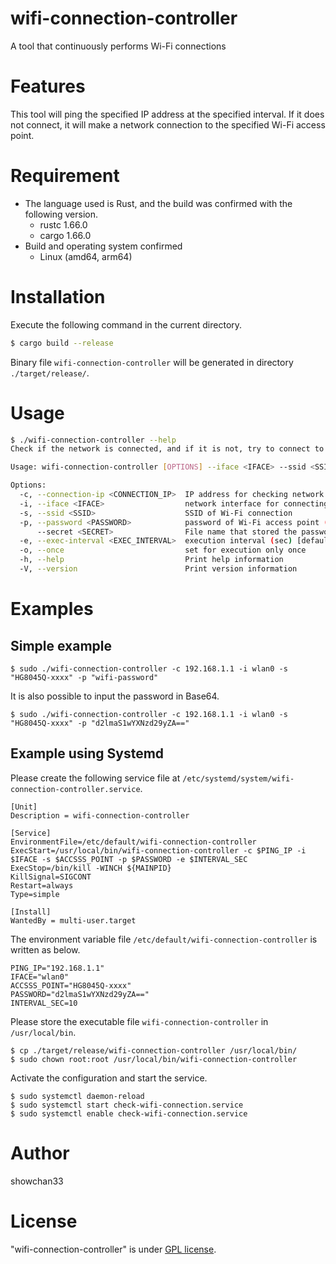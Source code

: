 # wifi-connection-controller
 
A tool that continuously performs Wi-Fi connections
 
# Features

This tool will ping the specified IP address at the specified interval. If it does not connect, it will make a network connection to the specified Wi-Fi access point.

# Requirement

* The language used is Rust, and the build was confirmed with the following version.
    * rustc 1.66.0
    * cargo 1.66.0
* Build and operating system confirmed
    * Linux (amd64, arm64)

# Installation
 
Execute the following command in the current directory.
 
```bash
$ cargo build --release
```

Binary file ``wifi-connection-controller`` will be generated in directory ``./target/release/``.

# Usage
 
```bash
$ ./wifi-connection-controller --help
Check if the network is connected, and if it is not, try to connect to Wi-Fi

Usage: wifi-connection-controller [OPTIONS] --iface <IFACE> --ssid <SSID> <--password <PASSWORD>|--secret <SECRET>>

Options:
  -c, --connection-ip <CONNECTION_IP>  IP address for checking network connetcion [default: 192.168.1.1]
  -i, --iface <IFACE>                  network interface for connecting Wi-Fi
  -s, --ssid <SSID>                    SSID of Wi-Fi connection
  -p, --password <PASSWORD>            password of Wi-Fi access point (Supports plain text, Base64)
      --secret <SECRET>                File name that stored the password (Supports plain text, Base64)
  -e, --exec-interval <EXEC_INTERVAL>  execution interval (sec) [default: 10]
  -o, --once                           set for execution only once
  -h, --help                           Print help information
  -V, --version                        Print version information
```

# Examples

## Simple example

```
$ sudo ./wifi-connection-controller -c 192.168.1.1 -i wlan0 -s "HG8045Q-xxxx" -p "wifi-password"
```

It is also possible to input the password in Base64.

```
$ sudo ./wifi-connection-controller -c 192.168.1.1 -i wlan0 -s "HG8045Q-xxxx" -p "d2lmaS1wYXNzd29yZA=="
```

## Example using Systemd

Please create the following service file at ``/etc/systemd/system/wifi-connection-controller.service``.

```service:/etc/systemd/system/wifi-connection-controller.service
[Unit]
Description = wifi-connection-controller

[Service]
EnvironmentFile=/etc/default/wifi-connection-controller
ExecStart=/usr/local/bin/wifi-connection-controller -c $PING_IP -i $IFACE -s $ACCSSS_POINT -p $PASSWORD -e $INTERVAL_SEC
ExecStop=/bin/kill -WINCH ${MAINPID}
KillSignal=SIGCONT
Restart=always
Type=simple

[Install]
WantedBy = multi-user.target
```

The environment variable file ``/etc/default/wifi-connection-controller`` is written as below.

```env:/etc/default/wifi-connection-controller
PING_IP="192.168.1.1"
IFACE="wlan0"
ACCSSS_POINT="HG8045Q-xxxx"
PASSWORD="d2lmaS1wYXNzd29yZA=="
INTERVAL_SEC=10
```

Please store the executable file ``wifi-connection-controller`` in ``/usr/local/bin``.

```
$ cp ./target/release/wifi-connection-controller /usr/local/bin/
$ sudo chown root:root /usr/local/bin/wifi-connection-controller
```

Activate the configuration and start the service.

```
$ sudo systemctl daemon-reload
$ sudo systemctl start check-wifi-connection.service
$ sudo systemctl enable check-wifi-connection.service
```
 
# Author
 
showchan33

# License
"wifi-connection-controller" is under [GPL license](https://www.gnu.org/licenses/licenses.en.html).
 
